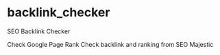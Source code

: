 backlink_checker
================

SEO Backlink Checker

Check Google Page Rank
Check backlink and ranking from SEO Majestic
